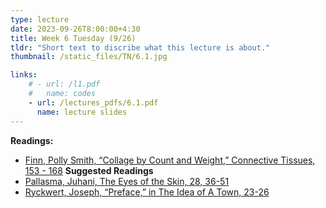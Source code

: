 ```yaml
---
type: lecture
date: 2023-09-26T8:00:00+4:30
title: Week 6 Tuesday (9/26)
tldr: "Short text to discribe what this lecture is about."
thumbnail: /static_files/TN/6.1.jpg

links: 
    # - url: /l1.pdf
    #   name: codes
    - url: /lectures_pdfs/6.1.pdf
      name: lecture slides
---
```

**Readings:**
- [Finn, Polly Smith, “Collage by Count and Weight,” Connective Tissues, 153 - 168](/readings_pdfs/week2/TH/r1.pdf)
**Suggested Readings**
- [Pallasma, Juhani, The Eyes of the Skin, 28, 36-51](/readings_pdfs/week2/TH/r2.pdf)
- [Ryckwert, Joseph, “Preface,” in The Idea of A Town, 23-26](/readings_pdfs/week2/TH/r3.pdf)


